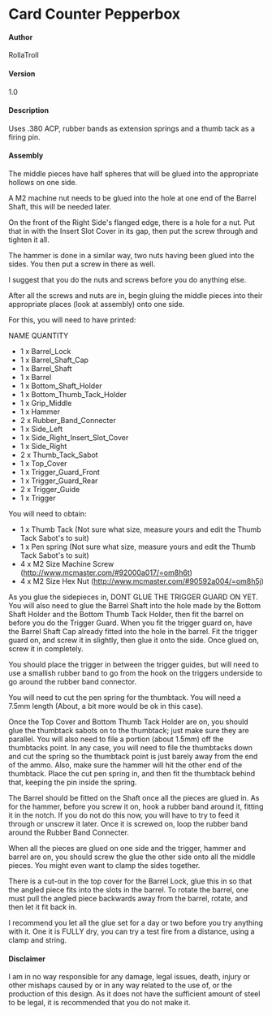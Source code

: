 # Card Counter Pepperbox

#### Author 
RollaTroll

#### Version
1.0

#### Description

Uses .380 ACP, rubber bands as extension springs and a thumb tack as a firing pin.

#### Assembly
The middle pieces have half spheres that will be glued into the appropriate hollows on one side.

A M2 machine nut needs to be glued into the hole at one end of the Barrel Shaft, this will be needed later.

On the front of the Right Side's flanged edge, there is a hole for a nut. Put that in with the Insert Slot Cover in its gap, then put the screw through and tighten it all.

The hammer is done in a similar way, two nuts having been glued into the sides. You then put a screw in there as well.

I suggest that you do the nuts and screws before you do anything else.

After all the screws and nuts are in, begin gluing the middle pieces into their appropriate places (look at assembly) onto one side.

For this, you will need to have printed:


NAME				    QUANTITY

* 1 x Barrel_Lock
* 1 x Barrel_Shaft_Cap
* 1 x Barrel_Shaft
* 1 x Barrel
* 1 x Bottom_Shaft_Holder
* 1 x Bottom_Thumb_Tack_Holder
* 1 x Grip_Middle
* 1 x Hammer
* 2 x Rubber_Band_Connecter
* 1 x Side_Left
* 1 x Side_Right_Insert_Slot_Cover
* 1 x Side_Right
* 2 x Thumb_Tack_Sabot
* 1 x Top_Cover
* 1 x Trigger_Guard_Front
* 1 x Trigger_Guard_Rear
* 2 x Trigger_Guide
* 1 x Trigger


You will need to obtain:

* 1 x Thumb Tack (Not sure what size, measure yours and edit the Thumb Tack Sabot's to suit)
* 1 x Pen spring (Not sure what size, measure yours and edit the Thumb Tack Sabot's to suit)
* 4 x M2 Size Machine Screw (http://www.mcmaster.com/#92000a017/=om8h6t)
* 4 x M2 Size Hex Nut (http://www.mcmaster.com/#90592a004/=om8h5j)


As you glue the sidepieces in, DONT GLUE THE TRIGGER GUARD ON YET. You will also need to glue the Barrel Shaft into the hole made by the Bottom Shaft Holder and the Bottom Thumb Tack Holder, then fit the barrel on before you do the Trigger Guard. When you fit the trigger guard on, have the Barrel Shaft Cap already fitted into the hole in the barrel. Fit the trigger guard on, and screw it in slightly, then glue it onto the side. Once glued on, screw it in completely.

You should place the trigger in between the trigger guides, but will need to use a smallish rubber band to go from the hook on the triggers underside to go around the rubber band connector.

You will need to cut the pen spring for the thumbtack. You will need a 7.5mm length (About, a bit more would be ok in this case).

Once the Top Cover and Bottom Thumb Tack Holder are on, you should glue the thumbtack sabots on to the thumbtack; just make sure they are parallel. You will also need to file a portion (about 1.5mm) off the thumbtacks point. In any case, you will need to file the thumbtacks down and cut the spring so the thumbtack point is just barely away from the end of the ammo. Also, make sure the hammer will hit the other end of the thumbtack.  Place the cut pen spring in, and then fit the thumbtack behind that, keeping the pin inside the spring.

The Barrel should be fitted on the Shaft once all the pieces are glued in. As for the hammer, before you screw it on, hook a rubber band around it, fitting it in the notch. If you do not do this now, you will have to try to feed it through or unscrew it later. Once it is screwed on, loop the rubber band around the Rubber Band Connecter.

When all the pieces are glued on one side and the trigger, hammer and barrel are on, you should screw the glue the other side onto all the middle pieces. You might even want to clamp the sides together.

There is a cut-out in the top cover for the Barrel Lock, glue this in so that the angled piece fits into the slots in the barrel. To rotate the barrel, one must pull the angled piece backwards away from the barrel, rotate, and then let it fit back in.

I recommend you let all the glue set for a day or two before you try anything with it. One it is FULLY dry, you can try a test fire from a distance, using a clamp and string.

#### Disclaimer
I am in no way responsible for any damage, legal issues, death, injury or other mishaps caused by or in any way related to the use of, or the production of this design. As it does not have the sufficient amount of steel to be legal, it is recommended that you do not make it.
